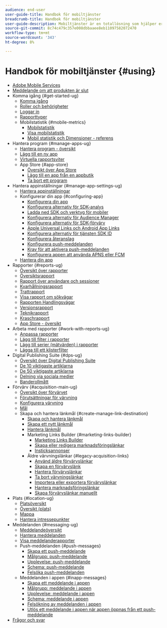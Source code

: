 ```yaml
---
audience: end-user
user-guide-title: Handbok för mobiltjänster
breadcrumb-title: Handbok för mobiltjänster
user-guide-description: Mobiltjänster är en totallösning som hjälper er att värva och engagera mobilappsanvändare och optimera deras upplevelser.
source-git-commit: 8c74c479c357e008dbbaaee8eb11097582072470
workflow-type: tm+mt
source-wordcount: '343'
ht-degree: 8%

---
```



# Handbok för mobiltjänster {#using}

+ [Adobe Mobile Services](home.md)
+ [Meddelande om att produkten är slut](eol.md)
+ Komma igång {#get-started-ug}
   + [Komma igång](gs/gs.md)
   + [Roller och behörigheter](gs/c-mob-roles-and-permissions.md)
   + [Loggar in](gs/gs-signin.md)
   + [Rapporttyper](gs/reports-types.md)
   + Mobilstatistik {#mobile-metrics}
      + [Mobilstatistik](gs/metrics/metrics.md)
      + [Visa mobilstatistik](gs/metrics/overview.md)
      + [Mobil statistik och Dimensioner - referens](gs/metrics/metrics-reference.md)
+ Hantera program {#manage-apps-ug}
   + [Hantera program - översikt](manage-apps/manage-apps.md)
   + [Lägg till en ny app](manage-apps/t-new-app.md)
   + [Virtuella rapportsviter](manage-apps/c-mob-vrs.md)
   + App Store {#app-store}
      + [Översikt över App Store](manage-apps/c-app-store/c-app-store.md)
      + [Lägg till en app från en appbutik](manage-apps/c-app-store/t-app-store-app.md)
      + [Ta bort ett program](manage-apps/t-delete-apps.md)
+ Hantera appinställningar {#manage-app-settings-ug}
   + [Hantera appinställningar](c-manage-app-settings/c-manage-app-settings.md)
   + Konfigurerar din app {#configuring-app}
      + [Konfigurera din app](c-manage-app-settings/c-mob-confg-app/c-mob-confg-app.md)
      + [Konfigurera alternativ för SDK-analys](c-manage-app-settings/c-mob-confg-app/t-config-analytics/t-config-analytics.md)
      + [Ladda ned SDK och verktyg för mobiler](c-manage-app-settings/c-mob-confg-app/t-config-analytics/download-sdk.md)
      + [Konfigurera alternativ för Audience Manager](c-manage-app-settings/c-mob-confg-app/t-config-aam.md)
      + [Konfigurera alternativ för SDK-förvärv](c-manage-app-settings/c-mob-confg-app/t-config-acquisition.md)
      + [Apple Universal Links och Android App Links](c-manage-app-settings/c-mob-confg-app/c-universal-app-links.md)
      + [Konfigurera alternativ för tjänsten SDK ID](c-manage-app-settings/c-mob-confg-app/t-config-visitor.md)
      + [Konfigurera återanslag](c-manage-app-settings/c-mob-confg-app/signals.md)
      + [Konfigurera push-meddelanden](c-manage-app-settings/c-mob-confg-app/configure-push-messaging/configure-push-messaging.md)
      + [Krav för att aktivera push-meddelanden](c-manage-app-settings/c-mob-confg-app/configure-push-messaging/prerequisites-push-messaging.md)
      + [Konfigurera appen att använda APNS eller FCM](c-manage-app-settings/c-mob-confg-app/configure-push-messaging/configure-app-apns-gcm.md)
   + [Hantera din app](c-manage-app-settings/c-mob-manage-app.md)
+ Rapporter {#reports-ug}
   + [Översikt över rapporter](usage/usage.md)
   + [Översiktsrapport](usage/usage-overview.md)
   + [Rapport över användare och sessioner](usage/users-sessions.md)
   + [Kvarhållningsrapport](usage/reports-retention.md)
   + [Trattrapport](usage/reports-funnel.md)
   + [Visa rapport om sökvägar](usage/reports-view-paths.md)
   + [Rapporten Handlingsvägar](usage/reports-action-paths.md)
   + [Versionsrapport](usage/c-reports-versions.md)
   + [Teknikrapport](usage/reports-technology.md)
   + [Kraschrapport](usage/c-crashes.md)
   + [App Store - översikt](usage/c-app-store-store-performance.md)
+ Arbeta med rapporter {#work-with-reports-ug}
   + [Anpassa rapporter](usage/reports-customize/reports-customize.md)
   + [Lägg till filter i rapporter](usage/reports-customize/t-reports-customize.md)
   + [Lägg till serier (mätvärden) i rapporter](usage/reports-customize/t-reports-series.md)
   + [Lägga till ett klisterfilter](usage/reports-customize/t-sticky-filter.md)
+ Digital Publishing Suite {#dps-ug}
   + [Översikt över Digital Publishing Suite](dps/dps.md)
   + [De 10 viktigaste artiklarna](dps/dps-top-ten-articles.md)
   + [De 50 viktigaste artiklarna](dps/dps-top-50-articles.md)
   + [Delning via sociala medier](dps/dps-social-sharing.md)
   + [Banderollmått](dps/dps-banner-metrics.md)
+ Förvärv {#acquisition-main-ug}
   + [Översikt över förvärvet](acquisition-main/acquisition-main.md)
   + [Förutsättningar för värvning](acquisition-main/c-acquisition-prerequisites.md)
   + [Konfigurera värvning](acquisition-main/t-enable-acquisition.md)
   + [Mål ](acquisition-main/c-create-destinations.md)
   + Skapa och hantera länkmål {#create-manage-link-destination}
      + [Skapa och hantera länkmål](acquisition-main/c-manage-link-destinations/c-manage-link-destinations.md)
      + [Skapa ett nytt länkmål](acquisition-main/c-manage-link-destinations/t-create-new-app-deep-link-destination.md)
      + [Hantera länkmål](acquisition-main/c-manage-link-destinations/t-archive-unarchive-link-destinations.md)
      + Marketing Links Builder {#marketing-links-builder}
         + [Marketing Links Builder](acquisition-main/c-marketing-links-builder/c-marketing-links-builder.md)
         + [Skapa eller redigera marknadsföringslänkar](acquisition-main/c-marketing-links-builder/t-create-edit-adobe-links/t-create-edit-adobe-links.md)
         + [Insticksannonser](acquisition-main/c-marketing-links-builder/t-create-edit-adobe-links/t-interstitials.md)
      + Äldre värvningslänkar {#legacy-acquisition-links}
         + [Använd äldre förvärvslänkar](acquisition-main/c-marketing-links-builder/t-create-edit-adobe-links/c-use-legacy-acquisition-links/c-use-legacy-acquisition-links.md)
         + [Skapa en förvärvslänk](acquisition-main/c-marketing-links-builder/t-create-edit-adobe-links/c-use-legacy-acquisition-links/t-acquisition-link.md)
         + [Hantera förvärvslänkar](acquisition-main/c-marketing-links-builder/t-create-edit-adobe-links/c-use-legacy-acquisition-links/c-manage-acquisition-links/c-manage-acquisition-links.md)
         + [Ta bort värvningslänkar](acquisition-main/c-marketing-links-builder/t-create-edit-adobe-links/c-use-legacy-acquisition-links/c-manage-acquisition-links/t-acquisition-del.md)
         + [Importera eller exportera förvärvslänkar](acquisition-main/c-marketing-links-builder/t-create-edit-adobe-links/c-use-legacy-acquisition-links/c-manage-acquisition-links/t-acquisition-import.md)
         + [Hantera marknadsföringslänkar](acquisition-main/c-marketing-links-builder/c-manage-adobe-links.md)
         + [Skapa förvärvslänkar manuellt](acquisition-main/c-marketing-links-builder/acquisition-link-manual.md)
+ Plats {#location-ug}
   + [Platsöversikt](location/location-overview.md)
   + [Översikt (plats)](location/c-location-overview.md)
   + [Mappa](location/c-map-points.md)
   + [Hantera intressepunkter](location/t-manage-points.md)
+ Meddelanden {#messaging-ug}
   + [Meddelandeöversikt](in-app-messaging/in-app-messaging.md)
   + [Hantera meddelanden](in-app-messaging/messages-manage/messages-manage.md)
   + [Visa meddelanderapporter](in-app-messaging/messages-manage/view-message-reports.md)
   + Push-meddelanden {#push-messages}
      + [Skapa ett push-meddelande](in-app-messaging/t-create-push-message/t-create-push-message.md)
      + [Målgrupp: push-meddelande](in-app-messaging/t-create-push-message/c-audience-push-message.md)
      + [Upplevelse: push-meddelande](in-app-messaging/t-create-push-message/c-experience-push-message.md)
      + [Schema: push-meddelande](in-app-messaging/t-create-push-message/c-schedule-push-message.md)
      + [Felsöka push-meddelanden](in-app-messaging/t-create-push-message/c-troubleshooting-push-messaging.md)
   + Meddelanden i appen {#inapp-messages}
      + [Skapa ett meddelande i appen](in-app-messaging/t-in-app-message/t-in-app-message.md)
      + [Målgrupp: meddelande i appen](in-app-messaging/t-in-app-message/c-audience-in-app-message.md)
      + [Upplevelse: meddelande i appen](in-app-messaging/t-in-app-message/c-experience-in-app-message.md)
      + [Schema: meddelande i appen](in-app-messaging/t-in-app-message/c-schedule-in-app-message.md)
      + [Felsökning av meddelanden i appen](in-app-messaging/t-in-app-message/in-apps-ts.md)
      + [Utlös ett meddelande i appen när appen öppnas från ett push-meddelande](in-app-messaging/t-mob-trig-in-app-open-app-from-push.md)
+ [Frågor och svar](faq-mobile.md)